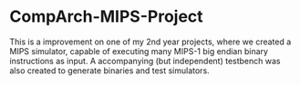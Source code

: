 # CompArch-MIPS-Project
This is a improvement on one of my 2nd year projects, where we created a MIPS simulator, capable of executing many MIPS-1 big endian binary instructions as input. A accompanying (but independent) testbench was also created to generate binaries and test simulators.
